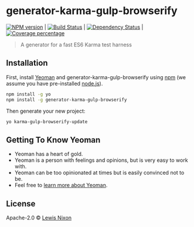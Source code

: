 # generator-karma-gulp-browserify
[![NPM version][npm-image]][npm-url] | [![Build Status][travis-image]][travis-url] | [![Dependency Status][daviddm-image]][daviddm-url] | [![Coverage percentage][coveralls-image]][coveralls-url]

> A generator for a fast ES6 Karma test harness

## Installation

First, install [Yeoman](http://yeoman.io) and generator-karma-gulp-browserify using [npm](https://www.npmjs.com/) (we assume you have pre-installed [node.js](https://nodejs.org/)).

```bash
npm install -g yo
npm install -g generator-karma-gulp-browserify
```

Then generate your new project:

```bash
yo karma-gulp-browserify-update
```

## Getting To Know Yeoman

 * Yeoman has a heart of gold.
 * Yeoman is a person with feelings and opinions, but is very easy to work with.
 * Yeoman can be too opinionated at times but is easily convinced not to be.
 * Feel free to [learn more about Yeoman](http://yeoman.io/).

## License

Apache-2.0 © [Lewis Nixon](http://boxdelue.io)


[npm-image]: https://badge.fury.io/js/generator-karma-gulp-browserify.svg
[npm-url]: https://npmjs.org/package/generator-karma-gulp-browserify
[travis-image]: https://travis-ci.org/kojinkai/generator-karma-gulp-browserify.svg?branch=master
[travis-url]: https://travis-ci.org/kojinkai/generator-karma-gulp-browserify
[daviddm-image]: https://david-dm.org/kojinkai/generator-karma-gulp-browserify.svg?theme=shields.io
[daviddm-url]: https://david-dm.org/kojinkai/generator-karma-gulp-browserify
[coveralls-image]: https://coveralls.io/repos/kojinkai/generator-karma-gulp-browserify/badge.svg
[coveralls-url]: https://coveralls.io/r/kojinkai/generator-karma-gulp-browserify
